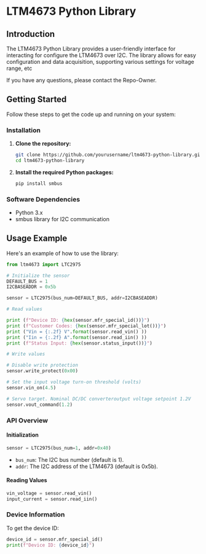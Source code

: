 # LTM4673 Python Library

## Introduction

The LTM4673 Python Library provides a user-friendly interface for interacting for configure the LTM4673 over I2C. The library allows for easy configuration and data acquisition, supporting various settings for voltage range, etc

If you have any questions, please contact the Repo-Owner.

## Getting Started

Follow these steps to get the code up and running on your system:

### Installation

1. **Clone the repository:**
   ```bash
   git clone https://github.com/yourusername/ltm4673-python-library.git
   cd ltm4673-python-library
   ```

2. **Install the required Python packages:**
   ```bash
   pip install smbus
   ```
   
### Software Dependencies

- Python 3.x
- smbus library for I2C communication

## Usage Example

Here's an example of how to use the library:

```python
from ltm4673 import LTC2975

# Initialize the sensor
DEFAULT_BUS = 1
I2CBASEADDR = 0x5b

sensor = LTC2975(bus_num=DEFAULT_BUS, addr=I2CBASEADDR)

# Read values

print (f"Device ID: {hex(sensor.mfr_special_id())}")
print (f"Customer Codes: {hex(sensor.mfr_special_lot())}")
print ("Vin = {:.2f} V".format(sensor.read_vin() ))
print ("Iin = {:.2f} A".format(sensor.read_iin() ))
print (f"Status Input: {hex(sensor.status_input())}")

# Write values

# Disable write protection
sensor.write_protect(0x00) 

# Set the input voltage turn-on threshold (volts)
sensor.vin_on(4.5)

# Servo target. Nominal DC/DC converteroutput voltage setpoint 1.2V
sensor.vout_command(1.2)
```
### API Overview

#### Initialization

```python
sensor = LTC2975(bus_num=1, addr=0x40)
```
- `bus_num`: The I2C bus number (default is 1).
- `addr`: The I2C address of the LTM4673 (default is 0x5b).

#### Reading Values

```python
vin_voltage = sensor.read_vin()
input_current = sensor.read_iin()
```
### Device Information

To get the device ID:

```python
device_id = sensor.mfr_special_id()
print(f"Device ID: {device_id}")
```
